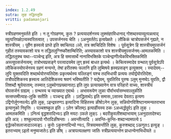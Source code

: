 ```yaml
---
index: 1.2.49
sutra: लुक् तद्धितलुकि
vritti: padamanjari
---
```


 स्त्रीग्रहणमनुवर्तते इति । न तु गोग्रहणम्, कुतः ? प्रत्ययादर्शनस्य लुक्संज्ञाविधानाद् गोशब्दस्याव्युत्पन्नत्वाद् व्युत्पत्तिपक्षेऽप्यस्वरितत्वात् । उपसर्जनस्य चेति । ऽअनुवर्ततेऽ इत्यपेक्षते । लौकिकं चात्रोपसर्जनं गृह्यते, न शास्त्रीयम् । पूर्वेण ह्रस्वत्वे प्राप्ते इति क्वचित्पठ।ल्ते, तत्र क्वचिदिति विशेषः । पूर्वसूत्रेण हि शास्त्रीयमुपसर्जनं गृहीतं तस्यावकाशो यत्र न तद्धितलुग्निष्कौशाम्बिरिति; अस्यावकाशो यत्र शास्त्रीयमुपसर्जनम्-आमलकमिति । तद्धितलुक्च यथा--पञ्चेन्द्र इति, अत्र हि समासार्थे नानाविभक्तिके पञ्चेन्द्राणीत्येकविभक्तिकमिति अस्त्युपसर्जनत्वम्; तत्रोभयप्रसङ्गे परत्वादयमेव लुग् ह्रस्वं बाधत इत्यर्थः । केचित्वस्मादेव ग्रन्थात् पूर्वसूत्रेऽपि लौकिकस्योपर्जनस्य ग्रहणं मन्यन्ते, तेषां हरीतक्यः फलानि इति लुब्विषये ह्रस्वप्रसङ्ग इत्युक्तम् । स्यादेवम्--लुपि युक्तवदिति शब्दार्थयोरप्यतिदेशः प्रकृत्यर्थस्य यल्लिङ्गं यश्च तदभिधायी प्रत्ययः तयोर्द्वयोरतिदेशः, तत्रौपदेशिकस्य ह्रस्वत्व आतिदेशिकस्य श्रवणं भविष्यतीति ? यद्येवम्, युवतिरिव पुरुषः ऽलुम् मुनष्येऽ युवतिः, द्वौ तिशब्दौ श्रूयेयाताम्; तस्मात् ऽलुब्योगाप्रख्यानात्ऽ इति लुपः प्रत्याख्यानेन वात्र परिहारो वाच्यः, शास्त्रीयं वोपसर्जनं ग्राह्यम् । ग्रन्थस्य च व्याख्यात एवार्थः । अभावरूपेण लुका पौर्वाभर्यासम्भवाल्लुकीति सत्सप्तमीत्याह-लुकि सतीति । पञ्चन्द्र इति । ऽतद्धितार्थऽ इति समासः,ऽसास्य देवताऽ इत्यणः ऽद्विगोर्लुगनपत्येऽ इति लुक्, ऽइन्द्रवरुणऽ इत्यादिना विहितस्य ङीषोऽनेन लुक्, सन्नियोगविशिष्टानामन्यतराभाव इत्यानुको निवृत्तिः । पञ्चशष्कुल इति । ऽतेन क्रीतम्ऽ इत्यार्हीयस्य ठकः ऽअध्यर्द्धपूर्वऽ इति लुक् । आमलकमिति । ऽनित्यं वृद्धशरादिभ्यःऽ इति मयटः ऽफले लुक्ऽ । बदरीकुवलीशब्दाभायाम् ऽअनुदातादेश्चऽ इति अञ् । शष्कुल्यादयो गौरादिङीषन्ताः । अवन्तीत्यादि । अवन्ति-कुन्ति-शब्दाभ्यामपत्ये ऽ वृद्धेत्कोसलाजादाञ्ञ्यङ्ऽ । कुरोः ऽकुरुनादिभ्यो ण्यःऽ, स्त्रियामवन्तीति लुक्, कुरुशब्दाद् ऽऊणुतःऽ इत्युङ् । इतराभ्याम् ऽइतो मनुष्यजातेःऽ इति ङीष् । अत्रापत्यलक्षणा जातिः स्त्रीप्रत्ययान्तेन प्राधान्येनाभिधीयते ॥